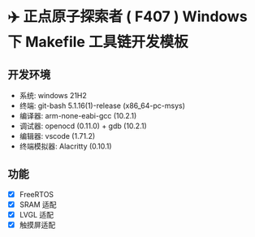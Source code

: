 # ✈️ 正点原子探索者 ( F407 ) Windows 下 Makefile 工具链开发模板

## 开发环境

* 系统:   windows 21H2
* 终端:   git-bash 5.1.16(1)-release (x86_64-pc-msys)
* 编译器: arm-none-eabi-gcc (10.2.1)
* 调试器: openocd (0.11.0) + gdb (10.2.1)
* 编辑器: vscode (1.71.2)
* 终端模拟器: Alacritty (0.10.1)

## 功能

- [x] FreeRTOS
- [x] SRAM 适配
- [x] LVGL 适配
- [x] 触摸屏适配
